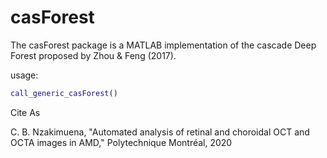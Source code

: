 # casForest
The casForest package is a MATLAB implementation of the cascade Deep Forest proposed by Zhou & Feng (2017).

usage:

```matlab
call_generic_casForest()
```

Cite As

C. B. Nzakimuena, "Automated analysis of retinal and choroidal OCT and OCTA images in AMD," Polytechnique Montréal, 2020
